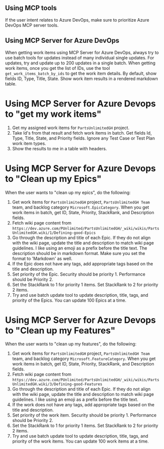 ## Using MCP tools

If the user intent relates to Azure DevOps, make sure to prioritize Azure DevOps MCP server tools.

## Using MCP Server for Azure DevOps

When getting work items using MCP Server for Azure DevOps, always try to use batch tools for updates instead of many individual single updates. For updates, try and update up to 200 updates in a single batch. When getting work items, once you get the list of IDs, use the tool `get_work_items_batch_by_ids` to get the work item details. By default, show fields ID, Type, Title, State. Show work item results in a rendered markdown table.

# Using MCP Server for Azure Devops to "get my work items"

1. Get my assigned work items for `PartsUnlimitedGH` project.
2. Take Id's from that result and fetch work items in batch. Get fields Id, Type, Title, State, and Priority fields. Ignore any Test Case or Test Plan work item types.
3. Show the results to me in a table with headers.

# Using MCP Server for Azure Devops to "Clean up my Epics"

When the user wants to "clean up my epics", do the following:

1. Get work items for `PartsUnlimitedGH` project, `PartsUnlimitedGH Team` team, and backlog category `Microsoft.EpicCategory`. When you get work items in batch, get ID, State, Priority, StackRank, and Description fields.
2. Fetch wiki page content from `https://dev.azure.com/PUnlimited/PartsUnlimitedGH/_wiki/wikis/PartsUnlimitedGH.wiki/1/Defining-good-Epics`
3. Go through the description and title of each Epic. If they do not align with the wiki page, update the title and description to match wiki page guidelines. I like using an emoji as a prefix before the title text. The description should be in markdown format. Make sure you set the format to 'Markdown' as well.
4. If the Epic does not have any tags, add appropriate tags based on the title and description.
5. Set priority of the Epic. Security should be priority 1. Performance should be Priority 2.
6. Set the StackRank to 1 for priority 1 items. Set StackRank to 2 for priority 2 items.
7. Try and use batch update tool to update description, title, tags, and priority of the Epics. You can update 100 Epics at a time.

# Using MCP Server for Azure Devops to "Clean up my Features"

When the user wants to "clean up my features", do the following:

1. Get work items for `PartsUnlimitedGH` project, `PartsUnlimitedGH Team` team, and backlog category `Microsoft.FeatureCategory`. When you get work items in batch, get ID, State, Priority, StackRank, and Description fields.
2. Fetch wiki page content from `https://dev.azure.com/PUnlimited/PartsUnlimitedGH/_wiki/wikis/PartsUnlimitedGH.wiki/3/Defining-good-Features`
3. Go through the description and title of each Epic. If they do not align with the wiki page, update the title and description to match wiki page guidelines. I like using an emoji as a prefix before the title text.
4. If the work does not have any tags, add appropriate tags based on the title and description.
5. Set priority of the work item. Security should be priority 1. Performance should be Priority 2.
6. Set the StackRank to 1 for priority 1 items. Set StackRank to 2 for priority 2 items.
7. Try and use batch update tool to update description, title, tags, and priority of the work items. You can update 100 work items at a time.
